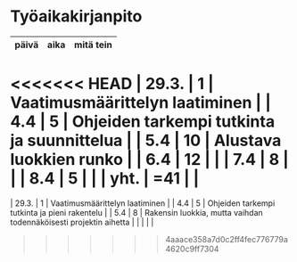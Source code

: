 # Työaikakirjanpito

| päivä | aika | mitä tein  |
| :----:|:-----| :-----|
<<<<<<< HEAD
| 29.3. |   1  | Vaatimusmäärittelyn laatiminen |
|  4.4  |   5  | Ohjeiden tarkempi tutkinta ja suunnittelua |
|  5.4  |  10  | Alustava luokkien runko |
|  6.4  |  12  |     |
|  7.4  |   8  |     |
|  8.4  |   5  |     |
|  yht. | =41  |     |
=======
| 29.3. | 1    | Vaatimusmäärittelyn laatiminen |
|  4.4  | 5    | Ohjeiden tarkempi tutkinta ja pieni rakentelu |
|  5.4  |  8  | Rakensin luokkia, mutta vaihdan todennäköisesti projektin aihetta |
|       |      |     |
>>>>>>> 4aaace358a7d0c2ff4fec776779a4620c9ff7304
